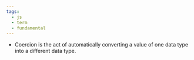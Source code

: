 ```yaml
---
tags:
  - js
  - term
  - fundamental
---
```


- Coercion is the act of automatically converting a value of one data type into a different data type.